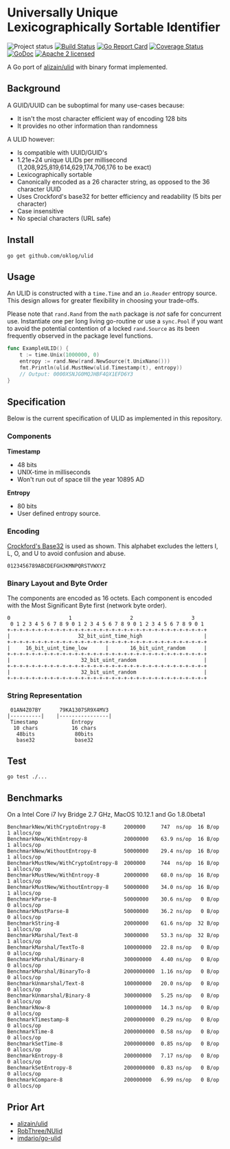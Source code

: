 # Universally Unique Lexicographically Sortable Identifier

![Project status](https://img.shields.io/badge/version-0.2.0-yellow.svg)
[![Build Status](https://secure.travis-ci.org/oklog/ulid.png)](http://travis-ci.org/oklog/ulid)
[![Go Report Card](https://goreportcard.com/badge/oklog/ulid?cache=0)](https://goreportcard.com/report/oklog/ulid)
[![Coverage Status](https://coveralls.io/repos/github/oklog/ulid/badge.svg?branch=master&cache=0)](https://coveralls.io/github/oklog/ulid?branch=master)
[![GoDoc](https://godoc.org/github.com/oklog/ulid?status.svg)](https://godoc.org/github.com/oklog/ulid)
[![Apache 2 licensed](https://img.shields.io/badge/license-Apache2-blue.svg)](https://raw.githubusercontent.com/oklog/ulid/master/LICENSE)

A Go port of [alizain/ulid](https://github.com/alizain/ulid) with binary format implemented.

## Background

A GUID/UUID can be suboptimal for many use-cases because:

- It isn't the most character efficient way of encoding 128 bits
- It provides no other information than randomness

A ULID however:

- Is compatible with UUID/GUID's
- 1.21e+24 unique ULIDs per millisecond (1,208,925,819,614,629,174,706,176 to be exact)
- Lexicographically sortable
- Canonically encoded as a 26 character string, as opposed to the 36 character UUID
- Uses Crockford's base32 for better efficiency and readability (5 bits per character)
- Case insensitive
- No special characters (URL safe)

## Install

```shell
go get github.com/oklog/ulid
```

## Usage

An ULID is constructed with a `time.Time` and an `io.Reader` entropy source.
This design allows for greater flexibility in choosing your trade-offs.

Please note that `rand.Rand` from the `math` package is *not* safe for concurrent use.
Instantiate one per long living go-routine or use a `sync.Pool` if you want to avoid the potential contention of a locked `rand.Source` as its been frequently observed in the package level functions.

```go
func ExampleULID() {
	t := time.Unix(1000000, 0)
	entropy := rand.New(rand.NewSource(t.UnixNano()))
	fmt.Println(ulid.MustNew(ulid.Timestamp(t), entropy))
	// Output: 0000XSNJG0MQJHBF4QX1EFD6Y3
}

```

## Specification

Below is the current specification of ULID as implemented in this repository.

### Components

**Timestamp**
- 48 bits
- UNIX-time in milliseconds
- Won't run out of space till the year 10895 AD

**Entropy**
- 80 bits
- User defined entropy source.

### Encoding

[Crockford's Base32](http://www.crockford.com/wrmg/base32.html) is used as shown.
This alphabet excludes the letters I, L, O, and U to avoid confusion and abuse.

```
0123456789ABCDEFGHJKMNPQRSTVWXYZ
```

### Binary Layout and Byte Order

The components are encoded as 16 octets. Each component is encoded with the Most Significant Byte first (network byte order).

```
0                   1                   2                   3
 0 1 2 3 4 5 6 7 8 9 0 1 2 3 4 5 6 7 8 9 0 1 2 3 4 5 6 7 8 9 0 1
+-+-+-+-+-+-+-+-+-+-+-+-+-+-+-+-+-+-+-+-+-+-+-+-+-+-+-+-+-+-+-+-+
|                      32_bit_uint_time_high                    |
+-+-+-+-+-+-+-+-+-+-+-+-+-+-+-+-+-+-+-+-+-+-+-+-+-+-+-+-+-+-+-+-+
|     16_bit_uint_time_low      |       16_bit_uint_random      |
+-+-+-+-+-+-+-+-+-+-+-+-+-+-+-+-+-+-+-+-+-+-+-+-+-+-+-+-+-+-+-+-+
|                       32_bit_uint_random                      |
+-+-+-+-+-+-+-+-+-+-+-+-+-+-+-+-+-+-+-+-+-+-+-+-+-+-+-+-+-+-+-+-+
|                       32_bit_uint_random                      |
+-+-+-+-+-+-+-+-+-+-+-+-+-+-+-+-+-+-+-+-+-+-+-+-+-+-+-+-+-+-+-+-+
```

### String Representation

```
 01AN4Z07BY      79KA1307SR9X4MV3
|----------|    |----------------|
 Timestamp           Entropy
  10 chars           16 chars
   48bits             80bits
   base32             base32
```

## Test

```shell
go test ./...
```

## Benchmarks

On a Intel Core i7 Ivy Bridge 2.7 GHz, MacOS 10.12.1 and Go 1.8.0beta1

```
BenchmarkNew/WithCryptoEntropy-8      2000000     747  ns/op  16 B/op  1 allocs/op
BenchmarkNew/WithEntropy-8            20000000    63.9 ns/op  16 B/op  1 allocs/op
BenchmarkNew/WithoutEntropy-8         50000000    29.4 ns/op  16 B/op  1 allocs/op
BenchmarkMustNew/WithCryptoEntropy-8  2000000     744  ns/op  16 B/op  1 allocs/op
BenchmarkMustNew/WithEntropy-8        20000000    68.0 ns/op  16 B/op  1 allocs/op
BenchmarkMustNew/WithoutEntropy-8     50000000    34.0 ns/op  16 B/op  1 allocs/op
BenchmarkParse-8                      50000000    30.6 ns/op   0 B/op  0 allocs/op
BenchmarkMustParse-8                  50000000    36.2 ns/op   0 B/op  0 allocs/op
BenchmarkString-8                     20000000    61.6 ns/op  32 B/op  1 allocs/op
BenchmarkMarshal/Text-8               30000000    53.3 ns/op  32 B/op  1 allocs/op
BenchmarkMarshal/TextTo-8             100000000   22.8 ns/op   0 B/op  0 allocs/op
BenchmarkMarshal/Binary-8             300000000   4.40 ns/op   0 B/op  0 allocs/op
BenchmarkMarshal/BinaryTo-8           2000000000  1.16 ns/op   0 B/op  0 allocs/op
BenchmarkUnmarshal/Text-8             100000000   20.0 ns/op   0 B/op  0 allocs/op
BenchmarkUnmarshal/Binary-8           300000000   5.25 ns/op   0 B/op  0 allocs/op
BenchmarkNow-8                        100000000   14.3 ns/op   0 B/op  0 allocs/op
BenchmarkTimestamp-8                  2000000000  0.29 ns/op   0 B/op  0 allocs/op
BenchmarkTime-8                       2000000000  0.58 ns/op   0 B/op  0 allocs/op
BenchmarkSetTime-8                    2000000000  0.85 ns/op   0 B/op  0 allocs/op
BenchmarkEntropy-8                    200000000   7.17 ns/op   0 B/op  0 allocs/op
BenchmarkSetEntropy-8                 2000000000  0.83 ns/op   0 B/op  0 allocs/op
BenchmarkCompare-8                    200000000   6.99 ns/op   0 B/op  0 allocs/op
```

## Prior Art

- [alizain/ulid](https://github.com/alizain/ulid)
- [RobThree/NUlid](https://github.com/RobThree/NUlid)
- [imdario/go-ulid](https://github.com/imdario/go-ulid)
